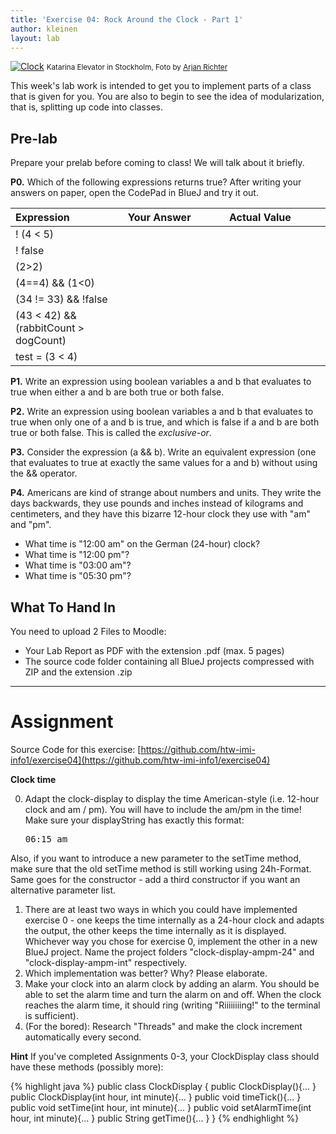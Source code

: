 ```yaml
---
title: 'Exercise 04: Rock Around the Clock - Part 1'
author: kleinen
layout: lab
---
```

<!--<span class = "attention">Not yet reviewed and published for SoSe 2021 Term!</span>-->
[![Clock](../../images/clock-stockholm-6085686394-320.jpg)](https://www.flickr.com/photos/arjanrichter/6085686394)
<small class = "float-right">Katarina Elevator in Stockholm, Foto by [Arjan Richter](https://www.flickr.com/photos/arjanrichter/6085686394)</small>


This week's lab work is intended to get you to implement parts of a class that is given for you. You are also to begin to see the idea of modularization, that is, splitting up code into classes.

## Pre-lab

<span class = "attention">
Prepare your prelab before coming to class! We will talk about it briefly.
</span>

**P0.** Which of the following expressions returns true? After writing your answers on paper, open the CodePad in BlueJ and try it out.

| Expression                            | Your Answer                                                                                                                                                                                                  | Actual Value                                                                                                                                                                                                 |
|:--------------------------------------|:-------------------------------------------------------------------------------------------------------------------------------------------------------------------------------------------------------------|:-------------------------------------------------------------------------------------------------------------------------------------------------------------------------------------------------------------|
| ! (4 < 5)                             | &nbsp;&nbsp;&nbsp;&nbsp;&nbsp;&nbsp;&nbsp;&nbsp;&nbsp;&nbsp;&nbsp;&nbsp;&nbsp;&nbsp;&nbsp;&nbsp;&nbsp;&nbsp;&nbsp;&nbsp;&nbsp;&nbsp;&nbsp;&nbsp;&nbsp;&nbsp;&nbsp;&nbsp;&nbsp;&nbsp;&nbsp;&nbsp;&nbsp;&nbsp; | &nbsp;&nbsp;&nbsp;&nbsp;&nbsp;&nbsp;&nbsp;&nbsp;&nbsp;&nbsp;&nbsp;&nbsp;&nbsp;&nbsp;&nbsp;&nbsp;&nbsp;&nbsp;&nbsp;&nbsp;&nbsp;&nbsp;&nbsp;&nbsp;&nbsp;&nbsp;&nbsp;&nbsp;&nbsp;&nbsp;&nbsp;&nbsp;&nbsp;&nbsp; |
| ! false                               |                                                                                                                                                                                                              |                                                                                                                                                                                                              |
| (2>2)                                 |                                                                                                                                                                                                              |                                                                                                                                                                                                              |
| (4==4) && (1<0)                       |                                                                                                                                                                                                              |                                                                                                                                                                                                              |
| (34 != 33) && !false                  |                                                                                                                                                                                                              |                                                                                                                                                                                                              |
| (43 < 42) && (rabbitCount > dogCount) |                                                                                                                                                                                                              |                                                                                                                                                                                                              |
| test = (3 < 4)                        |                                                                                                                                                                                                              |                                                                                                                                                                                                              |

**P1.** Write an expression using boolean variables a and b that evaluates to true when either a and b are both true or both false.

**P2.** Write an expression using boolean variables a and b that evaluates to true when only one of a and b is true, and which is false if a and b are both true or both false. This is called the _exclusive-or_.

**P3.** Consider the expression (a && b). Write an equivalent expression (one that evaluates to true at exactly the same values for a and b) without using the && operator.

**P4.** Americans are kind of strange about numbers and units. They write the days backwards, they use pounds and inches instead of kilograms and centimeters, and they have this bizarre 12-hour clock they use with "am" and "pm".

* What time is "12:00 am" on the German (24-hour) clock?
* What time is "12:00 pm"?
* What time is "03:00 am"?
* What time is "05:30 pm"?


## What To Hand In

You need to upload 2 Files to Moodle:

- Your Lab Report as PDF with the extension .pdf (max. 5 pages)
- The source code folder containing all BlueJ projects compressed with ZIP and the extension .zip

* * *

# Assignment
Source Code for this exercise:  [https://github.com/htw-imi-info1/exercise04](https://github.com/htw-imi-info1/exercise04)

**Clock time**

0. Adapt the clock-display to display the time American-style (i.e. 12-hour clock and am / pm). You will have to include the am/pm in the time! Make sure your displayString has exactly this format:
    <pre>06:15 am</pre>
Also, if you want to introduce a new parameter to the setTime method, make sure that the old setTime method is still working using 24h-Format. Same goes for the constructor - add a third constructor if you want an alternative parameter list.
1. There are at least two ways in which you could have implemented exercise 0 - one keeps the time internally as a 24-hour clock and adapts the output, the other keeps the time internally as it is displayed. Whichever way you chose for exercise 0, implement the other in a new BlueJ project.
Name the project folders "clock-display-ampm-24" and "clock-display-ampm-int" respectively.
2. Which implementation was better? Why? Please elaborate.
3. Make your clock into an alarm clock by adding an alarm. You should be able to set the alarm time and turn the alarm on and off. When the clock reaches the alarm time, it should ring (writing "Riiiiiiiing!" to the terminal is sufficient).
4. (For the bored): Research "Threads" and make the clock increment automatically every second.

**Hint**
If you've completed Assignments 0-3, your ClockDisplay class should have these methods (possibly more):

{% highlight java %}
    public class ClockDisplay
        {
            public ClockDisplay(){... }
            public ClockDisplay(int hour, int minute){... }
            public void timeTick(){... }
            public void setTime(int hour, int minute){... }
            public void setAlarmTime(int hour, int minute){... }
            public String getTime(){... }
        }
    {% endhighlight %}
